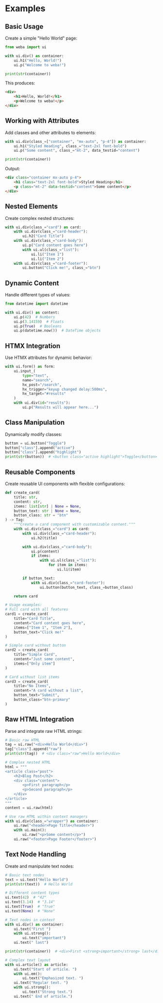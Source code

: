 # Examples

## Basic Usage

Create a simple "Hello World" page:

```python
from weba import ui

with ui.div() as container:
    ui.h1("Hello, World!")
    ui.p("Welcome to weba!")

print(str(container))
```

This produces:

```html
<div>
    <h1>Hello, World!</h1>
    <p>Welcome to weba!</p>
</div>
```

## Working with Attributes

Add classes and other attributes to elements:

```python
with ui.div(class_=["container", "mx-auto", "p-4"]) as container:
    ui.h1("Styled Heading", class_="text-2xl font-bold")
    ui.p("Some content", class_="mt-2", data_testid="content")

print(str(container))
```

Output:

```html
<div class="container mx-auto p-4">
    <h1 class="text-2xl font-bold">Styled Heading</h1>
    <p class="mt-2" data-testid="content">Some content</p>
</div>
```

## Nested Elements

Create complex nested structures:

```python
with ui.div(class_="card") as card:
    with ui.div(class_="card-header"):
        ui.h2("Card Title")
    with ui.div(class_="card-body"):
        ui.p("Card content goes here")
        with ui.ul(class_="list"):
            ui.li("Item 1")
            ui.li("Item 2")
    with ui.div(class_="card-footer"):
        ui.button("Click me!", class_="btn")
```

## Dynamic Content

Handle different types of values:

```python
from datetime import datetime

with ui.div() as content:
    ui.p(42)  # Numbers
    ui.p(3.14159)  # Floats
    ui.p(True)  # Booleans
    ui.p(datetime.now())  # DateTime objects
```

## HTMX Integration

Use HTMX attributes for dynamic behavior:

```python
with ui.form() as form:
    ui.input_(
        type="text",
        name="search",
        hx_post="/search",
        hx_trigger="keyup changed delay:500ms",
        hx_target="#results"
    )
    with ui.div(id="results"):
        ui.p("Results will appear here...")
```

## Class Manipulation

Dynamically modify classes:

```python
button = ui.button("Toggle")
button["class"].append("active")
button["class"].append("highlight")
print(str(button))  # <button class="active highlight">Toggle</button>
```

## Reusable Components

Create reusable UI components with flexible configurations:

```python
def create_card(
    title: str,
    content: str,
    items: list[str] | None = None,
    button_text: str | None = None,
    button_class: str = "btn"
) -> Tag:
    """Create a card component with customizable content."""
    with ui.div(class_="card") as card:
        with ui.div(class_="card-header"):
            ui.h2(title)

        with ui.div(class_="card-body"):
            ui.p(content)
            if items:
                with ui.ul(class_="list"):
                    for item in items:
                        ui.li(item)

        if button_text:
            with ui.div(class_="card-footer"):
                ui.button(button_text, class_=button_class)

    return card

# Usage examples:
# Full card with all features
card1 = create_card(
    title="Card Title",
    content="Card content goes here",
    items=["Item 1", "Item 2"],
    button_text="Click me!"
)

# Simple card without button
card2 = create_card(
    title="Simple Card",
    content="Just some content",
    items=["Only item"]
)

# Card without list items
card3 = create_card(
    title="No Items",
    content="A card without a list",
    button_text="Submit",
    button_class="btn-primary"
)
```

## Raw HTML Integration

Parse and integrate raw HTML strings:

```python
# Basic raw HTML
tag = ui.raw("<div>Hello World</div>")
tag["class"].append("raw")
print(str(tag))  # <div class="raw">Hello World</div>

# Complex nested HTML
html = """
<article class="post">
    <h2>Blog Post</h2>
    <div class="content">
        <p>First paragraph</p>
        <p>Second paragraph</p>
    </div>
</article>
"""
content = ui.raw(html)

# Use raw HTML within context managers
with ui.div(class_="wrapper") as container:
    ui.raw("<header>Page Title</header>")
    with ui.main():
        ui.raw("<p>Some content</p>")
    ui.raw("<footer>Page Footer</footer>")
```

## Text Node Handling

Create and manipulate text nodes:

```python
# Basic text nodes
text = ui.text("Hello World")
print(str(text))  # Hello World

# Different content types
ui.text(42)  # "42"
ui.text(3.14)  # "3.14"
ui.text(True)  # "True"
ui.text(None)  # "None"

# Text nodes in context
with ui.div() as container:
    ui.text("First ")
    with ui.strong():
        ui.text("important")
    ui.text(" last")

print(str(container))  # <div>First <strong>important</strong> last</div>

# Complex text layout
with ui.article() as article:
    ui.text("Start of article. ")
    with ui.em():
        ui.text("Emphasized text. ")
    ui.text("Regular text. ")
    with ui.strong():
        ui.text("Strong text.")
    ui.text(" End of article.")
```
